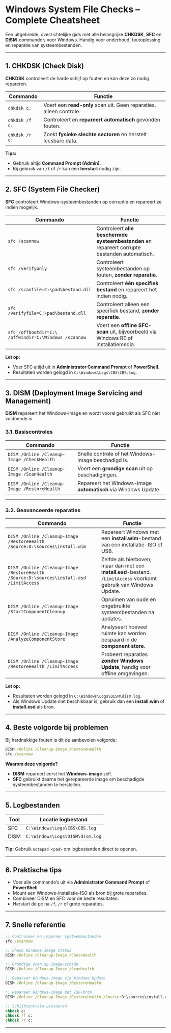 # Windows System File Checks – Complete Cheatsheet

Een uitgebreide, overzichtelijke gids met alle belangrijke **CHKDSK**, **SFC** en **DISM**-commando’s voor Windows. Handig voor onderhoud, foutoplossing en reparatie van systeembestanden.

---

## **1. CHKDSK (Check Disk)**

**CHKDSK** controleert de harde schijf op fouten en kan deze zo nodig repareren.

| **Commando**   | **Functie**                                                         |
| -------------- | ------------------------------------------------------------------- |
| `chkdsk c:`    | Voert een **read-only** scan uit. Geen reparaties, alleen controle. |
| `chkdsk /f c:` | Controleert en **repareert automatisch** gevonden fouten.           |
| `chkdsk /r c:` | Zoekt **fysieke slechte sectoren** en herstelt leesbare data.       |

**Tips:**

* Gebruik altijd **Command Prompt (Admin)**.
* Bij gebruik van `/f` of `/r` kan een **herstart** nodig zijn.

---

## **2. SFC (System File Checker)**

**SFC** controleert Windows-systeembestanden op corruptie en repareert ze indien mogelijk.

| **Commando**                                         | **Functie**                                                                                   |
| ---------------------------------------------------- | --------------------------------------------------------------------------------------------- |
| `sfc /scannow`                                       | Controleert **alle beschermde systeembestanden** en repareert corrupte bestanden automatisch. |
| `sfc /verifyonly`                                    | Controleert systeembestanden op fouten, **zonder reparatie**.                                 |
| `sfc /scanfile=C:\pad\bestand.dll`                   | Controleert **één specifiek bestand** en repareert het indien nodig.                          |
| `sfc /verifyfile=C:\pad\bestand.dll`                 | Controleert alleen een specifiek bestand, **zonder reparatie**.                               |
| `sfc /offbootdir=C:\ /offwindir=C:\Windows /scannow` | Voert een **offline SFC-scan** uit, bijvoorbeeld via Windows RE of installatiemedia.          |

**Let op:**

* Voer SFC altijd uit in **Administrator Command Prompt** of **PowerShell**.
* Resultaten worden gelogd in `C:\Windows\Logs\CBS\CBS.log`.

---

## **3. DISM (Deployment Image Servicing and Management)**

**DISM** repareert het Windows-image en wordt vooral gebruikt als SFC niet voldoende is.

### **3.1. Basiscontroles**

| **Commando**                                 | **Functie**                                                     |
| -------------------------------------------- | --------------------------------------------------------------- |
| `DISM /Online /Cleanup-Image /CheckHealth`   | Snelle controle of het Windows-image beschadigd is.             |
| `DISM /Online /Cleanup-Image /ScanHealth`    | Voert een **grondige scan** uit op beschadigingen.              |
| `DISM /Online /Cleanup-Image /RestoreHealth` | Repareert het Windows-image **automatisch** via Windows Update. |

---

### **3.2. Geavanceerde reparaties**

| **Commando**                                                                             | **Functie**                                                                                                         |
| ---------------------------------------------------------------------------------------- | ------------------------------------------------------------------------------------------------------------------- |
| `DISM /Online /Cleanup-Image /RestoreHealth /Source:D:\sources\install.wim`              | Repareert Windows met een **install.wim**-bestand van een installatie-ISO of USB.                                   |
| `DISM /Online /Cleanup-Image /RestoreHealth /Source:D:\sources\install.esd /LimitAccess` | Zelfde als hierboven, maar dan met een **install.esd**-bestand. `/LimitAccess` voorkomt gebruik van Windows Update. |
| `DISM /Online /Cleanup-Image /StartComponentCleanup`                                     | Opruimen van oude en ongebruikte systeembestanden na updates.                                                       |
| `DISM /Online /Cleanup-Image /AnalyzeComponentStore`                                     | Analyseert hoeveel ruimte kan worden bespaard in de **component store**.                                            |
| `DISM /Online /Cleanup-Image /RestoreHealth /LimitAccess`                                | Probeert reparaties **zonder Windows Update**, handig voor offline omgevingen.                                      |

**Let op:**

* Resultaten worden gelogd in `C:\Windows\Logs\DISM\dism.log`.
* Als Windows Update niet beschikbaar is, gebruik dan een **install.wim** of **install.esd** als bron.

---

## **4. Beste volgorde bij problemen**

Bij hardnekkige fouten is dit de aanbevolen volgorde:

```cmd
DISM /Online /Cleanup-Image /RestoreHealth
sfc /scannow
```

**Waarom deze volgorde?**

* **DISM** repareert eerst het **Windows-image** zelf.
* **SFC** gebruikt daarna het gerepareerde image om beschadigde systeembestanden te herstellen.

---

## **5. Logbestanden**

| **Tool** | **Locatie logbestand**          |
| -------- | ------------------------------- |
| SFC      | `C:\Windows\Logs\CBS\CBS.log`   |
| DISM     | `C:\Windows\Logs\DISM\dism.log` |

**Tip:**
Gebruik `notepad <pad>` om logbestanden direct te openen.

---

## **6. Praktische tips**

* Voer alle commando’s uit via **Administrator Command Prompt** of **PowerShell**.
* Mount een Windows-installatie-ISO als bron bij grote reparaties.
* Combineer DISM en SFC voor de beste resultaten.
* Herstart de pc na `/f`, `/r` of grote reparaties.

---

## **7. Snelle referentie**

```cmd
:: Controleer en repareer systeembestanden
sfc /scannow

:: Check Windows-image status
DISM /Online /Cleanup-Image /CheckHealth

:: Grondige scan op image-schade
DISM /Online /Cleanup-Image /ScanHealth

:: Repareer Windows-image via Windows Update
DISM /Online /Cleanup-Image /RestoreHealth

:: Repareer Windows-image met ISO-bron
DISM /Online /Cleanup-Image /RestoreHealth /Source:D:\sources\install.wim /LimitAccess

:: Schijfcontrole uitvoeren
chkdsk c:
chkdsk /f c:
chkdsk /r c:
```

---
